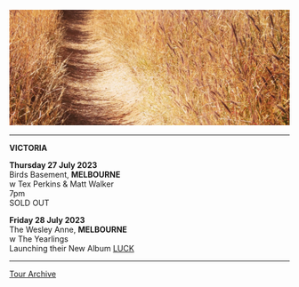 ![](data/image/news/tourbanner2.jpg)

* * * * * 

**VICTORIA**

**Thursday 27 July 2023**\
Birds Basement, **MELBOURNE**\
w Tex Perkins & Matt Walker\
7pm\
SOLD OUT 

**Friday 28 July 2023**\
The Wesley Anne, **MELBOURNE**\
w The Yearlings\
Launching their New Album [LUCK](https://theyearlings1.bandcamp.com/album/luck) 

* * * * *

[Tour Archive](tour/archive)
